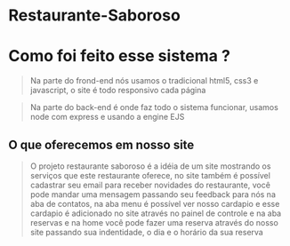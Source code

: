 # Restaurante-Saboroso

# Como foi feito esse sistema ?

>  Na parte do frond-end nós usamos o tradicional html5, css3 e javascript, o site é todo responsivo cada página
 
> Na parte do back-end é onde faz todo o sistema funcionar, usamos node com express e usando a engine EJS

## O que oferecemos em nosso site
> O projeto restaurante saboroso é a idéia de um site mostrando os serviços que este restaurante oferece, no site também é possível cadastrar seu email para receber novidades do restaurante, você pode mandar uma mensagem passando seu feedback para nós na aba de contatos, na aba menu é possível ver nosso cardapio e esse cardapio é adicionado no site através no painel de controle e na aba reservas e na home você pode fazer uma reserva através do nosso site passando sua indentidade, o dia e o horário da sua reserva
